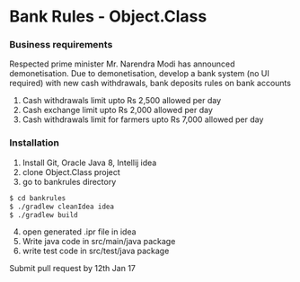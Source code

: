 # Bank Rules - Object.Class

### Business requirements
Respected prime minister Mr. Narendra Modi has announced demonetisation.
Due to demonetisation, develop a bank system (no UI required) with new cash withdrawals, bank deposits rules on bank accounts
1. Cash withdrawals limit upto Rs 2,500 allowed per day
2. Cash exchange limit upto Rs 2,000 allowed per day
3. Cash withdrawals limit for farmers upto Rs 7,000 allowed per day

### Installation
1. Install Git, Oracle Java 8, Intellij idea
2. clone Object.Class project
3. go to bankrules directory
```sh
$ cd bankrules
$ ./gradlew cleanIdea idea
$ ./gradlew build
```
4. open generated .ipr file in idea
5. Write java code in src/main/java package
6. write test code in src/test/java package  

Submit pull request by 12th Jan 17
